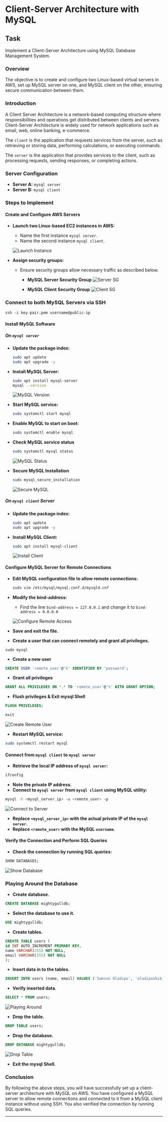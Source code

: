 # Client-Server Architecture with MySQL

## Task
Implement a Client-Server Architecture using MySQL Database Management System.

### Overview
The objective is to create and configure two Linux-based virtual servers in AWS, set up MySQL server on one, and MySQL client on the other, ensuring secure communication between them.

### Introduction
A Client Server Architecture is a network-based computing structure where responsibilities and operations get distributed between clients and servers. Client-Server Architecture is widely used for network applications such as email, web, online banking, e-commerce.

The `client` is the application that requests services from the server, such as retrieving or storing data, performing calculations, or executing commands.  

The `server` is the application that provides services to the client, such as processing requests, sending responses, or completing actions.



### Server Configuration
- **Server A:** `mysql server`
- **Server B:** `mysql client`

### Steps to Implement

#### Create and Configure AWS Servers
- **Launch two Linux-based EC2 instances in AWS:**
    - Name the first instance `mysql server`.
    - Name the second instance `mysql client`.
    
    ![Launch Instance](./images/2-instances-created.PNG)

- **Assign security groups:**
    - Ensure security groups allow necessary traffic as described below.

      - **MySQL Server Security Group**
      ![Server SG](./images/server-sg.PNG)

      - **MySQL Client Security Group**
      ![Client SG](./images/client-sg.PNG)

### Connect to both MySQL Servers via SSH

```
ssh -i key-pair.pem username@public-ip
```

#### Install MySQL Software

##### On `mysql server`
- **Update the package index:**
    ```sh
    sudo apt update
    sudo apt upgrade -y
    ```
- **Install MySQL Server:**
    ```sh
    sudo apt install mysql-server
    mysql --version
    ```
    ![MySQL Version](./images/mysql-server-verify.PNG)

- **Start MySQL service:**
    ```sh
    sudo systemctl start mysql
    ```
- **Enable MySQL to start on boot:**
    ```sh
    sudo systemctl enable mysql
    ```
- **Check MySQL service status**
    ```sh
    sudo systemctl mysql status
    ```
    ![MySQL Status](./images/mysql-start-enable-status.PNG)

- **Secure MySQL Installation**
  
  ```sh
  sudo mysql_secure_installation
  ```
  ![Secure MySQL](./images/secure-mysql-environment.PNG)

##### On `mysql client` Server
- **Update the package index:**
    ```sh
    sudo apt update
    sudo apt upgrade -y
    ```
- **Install MySQL Client:**
    ```sh
    sudo apt install mysql-client
    ```
    ![Install Client](./images/install-mysql-client.PNG)

#### Configure MySQL Server for Remote Connections
- **Edit MySQL configuration file to allow remote connections:**
    ```sh
    sudo vim /etc/mysql/mysql.conf.d/mysqld.cnf
    ```
- **Modify the bind-address:**
    - Find the line `bind-address = 127.0.0.1` and change it to `bind-address = 0.0.0.0`
    
    ![Configure Remote Access](./images/mysql-allow-remote-connections.PNG)

- **Save and exit the file.**
- **Create a user that can connect remotely and grant all privileges.**

```
sudo mysql
```


- **Create a new user**

```sql
CREATE USER 'remote_user'@'%' IDENTIFIED BY 'password';
```

- **Grant all privileges**

```sql
GRANT ALL PRIVILEGES ON *.* TO 'remote_user'@'%' WITH GRANT OPTION;
```

- **Flush privileges & Exit mysql Shell**

```sql
FLUSH PRIVILEGES;
```

```sql
exit
```
![Create Remote User](./images/create-mysql-remote-user.PNG)

- **Restart MySQL service:**
    
```sh
sudo systemctl restart mysql
```

#### Connect from `mysql client` to `mysql server`
- **Retrieve the local IP address of `mysql server`:**
```sh
ifconfig
```
- **Note the private IP address.**
- **Connect to `mysql server` from `mysql client` using MySQL utility:**
    
```sh
mysql -h <mysql_server_ip> -u <remote_user> -p
```
![Connect to Server](./images/connect-mysql-client-to-server.PNG)


- **Replace `<mysql_server_ip>` with the actual private IP of the `mysql server`.**
- **Replace `<remote_user>` with the MySQL `username`.**

#### Verify the Connection and Perform SQL Queries
- **Check the connection by running SQL queries:**

```sql
SHOW DATABASES;
```

![Show Database](./images/run-mysql-queries-on-client.PNG)


### Playing Around the Database

- **Create database.**

```sql
CREATE DATABASE mightygulldb;
```

  - **Select the database to use it.**

```sql
USE mightygulldb;
```

- **Create tables.**

```sql
CREATE TABLE users (
id INT AUTO_INCREMENT PRIMARY KEY,
name VARCHAR(255) NOT NULL,
email VARCHAR(255) NOT NULL
);
```

- **Insert data in to the tables.**

```sql
INSERT INTO users (name, email) VALUES ('Samson Oladipo', 'oladipookiki@yahoo.com');
```


- **Verify inserted data.**

```sql
SELECT * FROM users;
```

![Playing Around](./images/playing-around-mysql-create-table-insert-show.PNG)
        
- **Drop the table.**

```sql
DROP TABLE users;
```

- **Drop the database.**

```sql
DROP DATABASE mightygulldb;
```
![Drop Table](./images/drop-mysql-table-database.PNG)

- **Exit the mysql Shell.**

### Conclusion
By following the above steps, you will have successfully set up a client-server architecture with MySQL on AWS.  You have configured a MySQL server to allow remote connections and connected to it from a MySQL client instance without using SSH. You also verified the connection by running SQL queries.

---